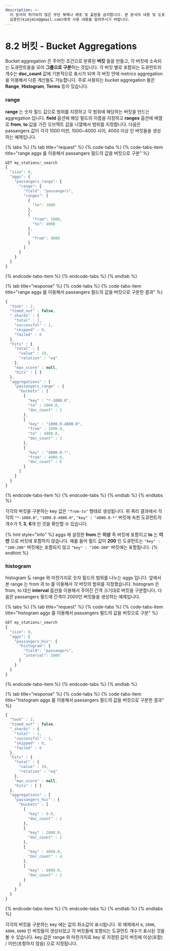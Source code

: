 ```yaml
---
description: >-
  이 문서의 허가되지 않은 무단 복제나 배포 및 출판을 금지합니다. 본 문서의 내용 및 도표 등을 인용하고자 하는 경우 출처를 명시하고
  김종민(kimjmin@gmail.com)에게 사용 내용을 알려주시기 바랍니다.
---
```


# 8.2 버킷 - Bucket Aggregations

  Bucket aggregation 은 주어진 조건으로 분류된 **버킷** 들을 만들고, 각 버킷에 소속되는 도큐먼트들을 모아 **그룹으로 구분**하는 것입니다. 각 버킷 별로 포함되는 도큐먼트의 개수는 **doc\_count** 값에 기본적으로 표시가 되며 각 버킷 안에 metrics aggregation 을 이용해서 다른 계산들도 가능합니다. 주로 사용되는 bucket aggregation 들은 **Range**, **Histogram**, **Terms** 등이 있습니다.

### range

  **range** 는 숫자 필드 값으로 범위를 지정하고 각 범위에 해당하는 버킷을 만드는 aggregation 입니다. **field** 옵션에 해당 필드의 이름을 지정하고 **ranges** 옵션에 배열로 **from**, **to** 값을 가진 오브젝트 값을 나열해서 범위를 지정합니다. 다음은 passangers 값이 각각 1000 미만, 1000~4000 사이, 4000 이상 인 버킷들을 생성하는 예제입니다.

{% tabs %}
{% tab title="request" %}
{% code-tabs %}
{% code-tabs-item title="range aggs 를 이용해서 passangers 필드의 값을 버킷으로 구분" %}
```javascript
GET my_stations/_search
{
  "size": 0,
  "aggs": {
    "passangers_range": {
      "range": {
        "field": "passangers",
        "ranges": [
          {
            "to": 1000
          },
          {
            "from": 1000,
            "to": 4000
          },
          {
            "from": 4000
          }
        ]
      }
    }
  }
}
```
{% endcode-tabs-item %}
{% endcode-tabs %}
{% endtab %}

{% tab title="response" %}
{% code-tabs %}
{% code-tabs-item title="range aggs 를 이용해서 passangers 필드의 값을 버킷으로 구분한 결과" %}
```javascript
{
  "took" : 2,
  "timed_out" : false,
  "_shards" : {
    "total" : 1,
    "successful" : 1,
    "skipped" : 0,
    "failed" : 0
  },
  "hits" : {
    "total" : {
      "value" : 10,
      "relation" : "eq"
    },
    "max_score" : null,
    "hits" : [ ]
  },
  "aggregations" : {
    "passangers_range" : {
      "buckets" : [
        {
          "key" : "*-1000.0",
          "to" : 1000.0,
          "doc_count" : 1
        },
        {
          "key" : "1000.0-4000.0",
          "from" : 1000.0,
          "to" : 4000.0,
          "doc_count" : 3
        },
        {
          "key" : "4000.0-*",
          "from" : 4000.0,
          "doc_count" : 6
        }
      ]
    }
  }
}
```
{% endcode-tabs-item %}
{% endcode-tabs %}
{% endtab %}
{% endtabs %}

  각각의 버킷을 구분하는 key 값은 `"from-to"` 형태로 생성됩니다. 위 쿼리 결과에서 각각의 `"*-1000.0"`, `"1000.0-4000.0"`, `"key" : "4000.0-*"` 버킷에 속한 도큐먼트의 개수가 **1**, **3**, **6**개 인 것을 확인할 수 있습니다.

{% hint style="info" %}
aggs 에 설정한 **from** 은 **이상** 즉 버킷에 포함이고 **to** 는 **미만** 으로 버킷에 포함하지 않습니다. 예를 들어 필드 값이 **200** 인 도큐먼트는 `"key" : "100-200"` 버킷에는 포함되지 않고 `"key" : "200-300"` 버킷에는 포함됩니다.
{% endhint %}

### histogram

  histogram 도 range 와 마찬가지로 숫자 필드의 범위를 나누는 aggs 입니다. 앞에서 본 range 는 from 과 to 를 이용해서 각 버킷의 범위를 지정했습니다. histogram 은 from, to 대신 **interval** 옵션을 이용해서 주어진 간격 크기대로 버킷을 구분합니다. 다음은 passangers 필드에 간격이 2000인 버킷들을 생성하는 예제입니다.

{% tabs %}
{% tab title="request" %}
{% code-tabs %}
{% code-tabs-item title="histogram aggs 를 이용해서 passangers 필드의 값을 버킷으로 구분" %}
```javascript
GET my_stations/_search
{
  "size": 0,
  "aggs": {
    "passangers_his": {
      "histogram": {
        "field": "passangers",
        "interval": 2000
      }
    }
  }
}
```
{% endcode-tabs-item %}
{% endcode-tabs %}
{% endtab %}

{% tab title="response" %}
{% code-tabs %}
{% code-tabs-item title="histogram aggs 를 이용해서 passangers 필드의 값을 버킷으로 구분한 결과" %}
```javascript
{
  "took" : 2,
  "timed_out" : false,
  "_shards" : {
    "total" : 1,
    "successful" : 1,
    "skipped" : 0,
    "failed" : 0
  },
  "hits" : {
    "total" : {
      "value" : 10,
      "relation" : "eq"
    },
    "max_score" : null,
    "hits" : [ ]
  },
  "aggregations" : {
    "passangers_his" : {
      "buckets" : [
        {
          "key" : 0.0,
          "doc_count" : 2
        },
        {
          "key" : 2000.0,
          "doc_count" : 2
        },
        {
          "key" : 4000.0,
          "doc_count" : 4
        },
        {
          "key" : 6000.0,
          "doc_count" : 2
        }
      ]
    }
  }
}
```
{% endcode-tabs-item %}
{% endcode-tabs %}
{% endtab %}
{% endtabs %}

  각각의 버킷을 구분하는 key 에는 값의 최소값이 표시됩니다. 위 예제에서 `0`, `2000`, `4000`, `6000` 인 버킷들이 생성되었고 각 버킷들에 포함되는 도큐먼트 개수가 표시된 것을 볼 수 있습니다. key 값은 range 와 마찬가지로 key 로 지정된 값이 버킷에 이상\(포함\) / 미만\(포함하지 않음\) 으로 지정됩니다.

